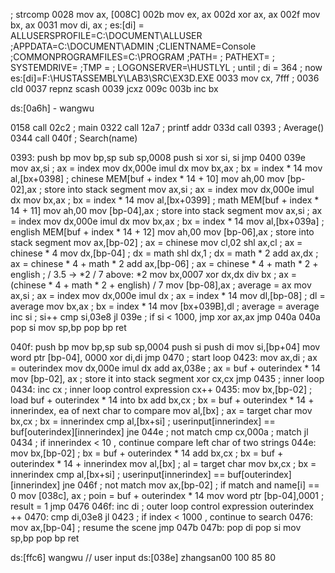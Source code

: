 ; strcomp
0028 mov ax, [008C]
002b mov ex, ax
002d xor ax, ax
002f mov bx, ax
0031 mov di, ax
; es:[di] = ALLUSERSPROFILE=C:\DOCUMENT\ALLUSER
;APPDATA=C:\DOCUMENT\ADMIN
;CLIENTNAME=Console
;COMMONPROGRAMFILES=C:\PROGRAM
;PATH=
; PATHEXT=
; SYSTEMDRIVE=
;TMP =
; LOGONSERVER=\\HUSTLYL
; until
; di = 364
; now es:[di]=F:\HUSTASSEMBLY\LAB3\SRC\EX3D.EXE
0033 mov cx, 7fff   ;
0036 cld
0037 repnz scash
0039 jcxz  009c
003b inc bx

ds:[0a6h] - wangwu

0158 call 02c2 ; main
0322 call 12a7 ; printf addr
033d call 0393 ; Average()
0344 call 040f ; Search(name)

0393:
push bp
mov bp,sp
sub sp,0008
push si
xor si, si
jmp 0400
039e mov ax,si   ; ax = index
mov dx,000e
imul dx
mov bx,ax        ; bx = index * 14
mov al,[bx+0398] ; chinese MEM[buf + index * 14 + 10]
mov ah,00
mov [bp-02],ax   ; store into stack segment
mov ax,si        ; ax = index
mov dx,000e
imul dx
mov bx,ax        ; bx = index * 14
mov al,[bx+0399] ; math  MEM[buf + index * 14 + 11]
mov ah,00
mov [bp-04],ax   ; store into stack segment
mov ax,si        ; ax = index
mov dx,000e
imul dx
mov bx,ax        ; bx = index * 14
mov al,[bx+039a] ; english  MEM[buf + index * 14 + 12]
mov ah,00
mov [bp-06],ax   ; store into stack segment
mov ax,[bp-02]   ; ax = chinese
mov cl,02
shl ax,cl        ; ax = chinese * 4
mov dx,[bp-04]   ; dx = math
shl dx,1         ; dx = math * 2
add ax,dx        ; ax = chinese * 4 + math * 2
add ax,[bp-06]   ; ax = chinese * 4 + math * 2 + english
; / 3.5 -> *2 / 7  above: *2
mov bx,0007
xor dx,dx
div bx           ; ax = (chinese * 4 + math * 2 + english) / 7
mov [bp-08],ax   ; average = ax
mov ax,si        ; ax = index
mov dx,000e
imul dx          ; ax = index * 14
mov dl,[bp-08]   ; dl = average
mov bx,ax        ; bx = index * 14
mov [bx+039B],dl ; average = average
inc si           ; si++
cmp	 si,03e8
jl 039e          ; if si < 1000, jmp
xor ax,ax
jmp 040a
040a pop si
mov sp,bp
pop bp
ret

040f:
push bp
mov bp,sp
sub sp,0004
push si
push di
mov si,[bp+04]
mov word ptr [bp-04], 0000
xor di,di
jmp 0470     ; start loop
0423: mov ax,di ; ax = outerindex
mov dx,000e
imul dx
add ax,038e     ; ax = buf + outerindex * 14
mov [bp-02], ax ; store it into stack segment
xor cx,cx
jmp 0435        ; inner loop
0434: inc cx    ; inner loop control expression cx++
0435: mov bx,[bp-02] ; load buf + outerindex * 14 into bx
add bx,cx       ; bx = buf + outerindex * 14 + innerindex, ea of next char to compare
mov al,[bx]     ; ax = target char
mov bx,cx       ; bx = innerindex
cmp al,[bx+si]  ; userinput[innerindex] == buf[outerindex][innerindex]
jne 044e        ; not match
cmp cx,000a     ; match
jl 0434         ; if innerindex < 10 , continue compare left char of two strings
044e: mov bx,[bp-02] ; bx = buf + outerindex * 14
add bx,cx      ;  bx = buf + outerindex * 14 + innerindex
mov al,[bx]    ; al = target char
mov bx,cx      ; bx = innerindex
cmp al,[bx+si] ; userinput[innerindex] == buf[outerindex][innerindex]
jne 046f       ; not match
mov ax,[bp-02] ; if match and name[i] == 0
mov [038c], ax ;  poin = buf + outerindex * 14
mov word ptr [bp-04],0001 ; result = 1
jmp 0476
046f: inc di   ; outer loop control expression outerindex ++
0470: cmp di,03e8
jl 0423        ; if index < 1000 , continue to search
0476: mov ax,[bp-04]  ; resume the scene
jmp 047b
047b: pop di
pop si
mov sp,bp
pop bp
ret

ds:[ffc6] wangwu // user input
ds:[038e] zhangsan00 100 85 80
